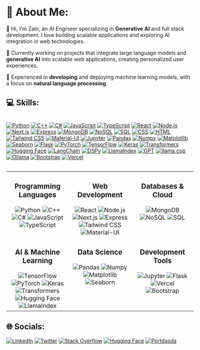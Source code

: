 # 💫 About Me:

👋 Hi, I'm Zain, an AI Engineer specializing in **Generative AI** and full stack development. I love building scalable applications and exploring AI integration in web technologies.

🚀 Currently working on projects that integrate large language models and **generative AI** into scalable web applications, creating personalized user experiences.

🤖 Experienced in **developing** and deploying machine learning models, with a focus on **natural language processing**.

## 💻 Skills:

<div style="display: flex; flex-wrap: wrap; justify-content: space-evenly;">
  
  [![Python](https://img.shields.io/badge/-Python-blue?style=for-the-badge&logo=python&logoColor=white)](https://www.python.org/)
  [![C++](https://img.shields.io/badge/-C++-blue?style=for-the-badge&logo=c%2B%2B&logoColor=white)](https://isocpp.org/)
  [![C#](https://img.shields.io/badge/-C%23-blue?style=for-the-badge&logo=c-sharp&logoColor=white)](https://docs.microsoft.com/en-us/dotnet/csharp/)
  [![JavaScript](https://img.shields.io/badge/-JavaScript-yellow?style=for-the-badge&logo=javascript&logoColor=white)](https://developer.mozilla.org/en-US/docs/Web/JavaScript)
  [![TypeScript](https://img.shields.io/badge/-TypeScript-blue?style=for-the-badge&logo=typescript&logoColor=white)](https://www.typescriptlang.org/)
  [![React](https://img.shields.io/badge/-React-blue?style=for-the-badge&logo=react&logoColor=white)](https://reactjs.org/)
  [![Node.js](https://img.shields.io/badge/-Node.js-green?style=for-the-badge&logo=node.js&logoColor=white)](https://nodejs.org/)
  [![Next.js](https://img.shields.io/badge/-Next.js-black?style=for-the-badge&logo=next.js&logoColor=white)](https://nextjs.org/)
  [![Express](https://img.shields.io/badge/-Express-lightgrey?style=for-the-badge&logo=express&logoColor=white)](https://expressjs.com/)
  [![MongoDB](https://img.shields.io/badge/-MongoDB-green?style=for-the-badge&logo=mongodb&logoColor=white)](https://www.mongodb.com/)
  [![NoSQL](https://img.shields.io/badge/-NoSQL-green?style=for-the-badge&logo=mongodb&logoColor=white)](https://www.mongodb.com/nosql-explained)
  [![SQL](https://img.shields.io/badge/-SQL-lightgrey?style=for-the-badge&logo=sql&logoColor=white)](https://www.w3schools.com/sql/)
  [![CSS](https://img.shields.io/badge/-CSS-blue?style=for-the-badge&logo=css3&logoColor=white)](https://developer.mozilla.org/en-US/docs/Web/CSS)
  [![HTML](https://img.shields.io/badge/-HTML-orange?style=for-the-badge&logo=html5&logoColor=white)](https://developer.mozilla.org/en-US/docs/Web/HTML)
  [![Tailwind CSS](https://img.shields.io/badge/-Tailwind_CSS-blue?style=for-the-badge&logo=tailwind-css&logoColor=white)](https://tailwindcss.com/)
  [![Material-UI](https://img.shields.io/badge/-Material_UI-blue?style=for-the-badge&logo=material-ui&logoColor=white)](https://material-ui.com/)
  [![Jupyter](https://img.shields.io/badge/-Jupyter-ff6f00?style=for-the-badge&logo=jupyter&logoColor=white)](https://jupyter.org/)
  [![Pandas](https://img.shields.io/badge/-Pandas-lightgrey?style=for-the-badge&logo=pandas&logoColor=white)](https://pandas.pydata.org/)
  [![Numpy](https://img.shields.io/badge/-Numpy-blue?style=for-the-badge&logo=numpy&logoColor=white)](https://numpy.org/)
  [![Matplotlib](https://img.shields.io/badge/-Matplotlib-lightgrey?style=for-the-badge&logo=matplotlib&logoColor=white)](https://matplotlib.org/)
  [![Seaborn](https://img.shields.io/badge/-Seaborn-blue?style=for-the-badge&logo=seaborn&logoColor=white)](https://seaborn.pydata.org/)
  [![Flask](https://img.shields.io/badge/-Flask-black?style=for-the-badge&logo=flask&logoColor=white)](https://flask.palletsprojects.com/)
  [![PyTorch](https://img.shields.io/badge/-PyTorch-orange?style=for-the-badge&logo=pytorch&logoColor=white)](https://pytorch.org/)
  [![TensorFlow](https://img.shields.io/badge/-TensorFlow-orange?style=for-the-badge&logo=tensorflow&logoColor=white)](https://www.tensorflow.org/)
  [![Keras](https://img.shields.io/badge/-Keras-red?style=for-the-badge&logo=keras&logoColor=white)](https://keras.io/)
  [![Transformers](https://img.shields.io/badge/-Transformers-yellow?style=for-the-badge&logo=huggingface&logoColor=white)](https://huggingface.co/transformers/)
  [![Hugging Face](https://img.shields.io/badge/-Hugging_Face-yellow?style=for-the-badge&logo=huggingface&logoColor=white)](https://huggingface.co/)
  [![LangChain](https://img.shields.io/badge/-LangChain-blue?style=for-the-badge&logo=chainlink&logoColor=white)](https://langchain.org/)
  [![DSPy](https://img.shields.io/badge/-DSPy-blue?style=for-the-badge&logo=dsp&logoColor=white)](https://github.com/stanfordnlp/dspy)
  [![LlamaIndex](https://img.shields.io/badge/-LlamaIndex-green?style=for-the-badge&logo=llama&logoColor=white)](https://www.llamaindex.ai/)
  [![GPT](https://img.shields.io/badge/-GPT-lightgrey?style=for-the-badge&logo=openai&logoColor=white)](https://openai.com/)
  [![llama.cpp](https://img.shields.io/badge/-llama.cpp-orange?style=for-the-badge&logo=llama&logoColor=white)](https://github.com/ggerganov/llama.cpp)
  [![Ollama](https://img.shields.io/badge/-Ollama-purple?style=for-the-badge&logo=ollama&logoColor=white)](https://ollama.com/)
  [![Bootstrap](https://img.shields.io/badge/-Bootstrap-blueviolet?style=for-the-badge&logo=bootstrap&logoColor=white)](https://getbootstrap.com/)
  [![Vercel](https://img.shields.io/badge/-Vercel-black?style=for-the-badge&logo=vercel&logoColor=white)](https://vercel.com/)
</div>




<table>
  <tr>
    <td valign="top" width="33%">
      <h3 align="center">Programming Languages</h3>
      <div align="center">
        <img src="https://img.shields.io/badge/-Python-blue?style=for-the-badge&logo=python&logoColor=white" alt="Python" />
        <img src="https://img.shields.io/badge/-C++-blue?style=for-the-badge&logo=c%2B%2B&logoColor=white" alt="C++" />
        <img src="https://img.shields.io/badge/-C%23-blue?style=for-the-badge&logo=c-sharp&logoColor=white" alt="C#" />
        <img src="https://img.shields.io/badge/-JavaScript-yellow?style=for-the-badge&logo=javascript&logoColor=white" alt="JavaScript" />
        <img src="https://img.shields.io/badge/-TypeScript-blue?style=for-the-badge&logo=typescript&logoColor=white" alt="TypeScript" />
      </div>
    </td>
    <td valign="top" width="33%">
      <h3 align="center">Web Development</h3>
      <div align="center">
        <img src="https://img.shields.io/badge/-React-blue?style=for-the-badge&logo=react&logoColor=white" alt="React" />
        <img src="https://img.shields.io/badge/-Node.js-green?style=for-the-badge&logo=node.js&logoColor=white" alt="Node.js" />
        <img src="https://img.shields.io/badge/-Next.js-black?style=for-the-badge&logo=next.js&logoColor=white" alt="Next.js" />
        <img src="https://img.shields.io/badge/-Express-lightgrey?style=for-the-badge&logo=express&logoColor=white" alt="Express" />
        <img src="https://img.shields.io/badge/-Tailwind_CSS-blue?style=for-the-badge&logo=tailwind-css&logoColor=white" alt="Tailwind CSS" />
        <img src="https://img.shields.io/badge/-Material_UI-blue?style=for-the-badge&logo=material-ui&logoColor=white" alt="Material-UI" />
      </div>
    </td>
    <td valign="top" width="33%">
      <h3 align="center">Databases & Cloud</h3>
      <div align="center">
        <img src="https://img.shields.io/badge/-MongoDB-green?style=for-the-badge&logo=mongodb&logoColor=white" alt="MongoDB" />
        <img src="https://img.shields.io/badge/-NoSQL-green?style=for-the-badge&logo=mongodb&logoColor=white" alt="NoSQL" />
        <img src="https://img.shields.io/badge/-SQL-lightgrey?style=for-the-badge&logo=sql&logoColor=white" alt="SQL" />
      </div>
    </td>
  </tr>
  <tr>
    <td valign="top" width="33%">
      <h3 align="center">AI & Machine Learning</h3>
      <div align="center">
        <img src="https://img.shields.io/badge/-TensorFlow-orange?style=for-the-badge&logo=tensorflow&logoColor=white" alt="TensorFlow" />
        <img src="https://img.shields.io/badge/-PyTorch-orange?style=for-the-badge&logo=pytorch&logoColor=white" alt="PyTorch" />
        <img src="https://img.shields.io/badge/-Keras-red?style=for-the-badge&logo=keras&logoColor=white" alt="Keras" />
        <img src="https://img.shields.io/badge/-Transformers-yellow?style=for-the-badge&logo=huggingface&logoColor=white" alt="Transformers" />
        <img src="https://img.shields.io/badge/-Hugging_Face-yellow?style=for-the-badge&logo=huggingface&logoColor=white" alt="Hugging Face" />
        <img src="https://img.shields.io/badge/-LlamaIndex-green?style=for-the-badge&logo=llama&logoColor=white" alt="LlamaIndex" />
      </div>
    </td>
    <td valign="top" width="33%">
      <h3 align="center">Data Science</h3>
      <div align="center">
        <img src="https://img.shields.io/badge/-Pandas-lightgrey?style=for-the-badge&logo=pandas&logoColor=white" alt="Pandas" />
        <img src="https://img.shields.io/badge/-Numpy-blue?style=for-the-badge&logo=numpy&logoColor=white" alt="Numpy" />
        <img src="https://img.shields.io/badge/-Matplotlib-lightgrey?style=for-the-badge&logo=matplotlib&logoColor=white" alt="Matplotlib" />
        <img src="https://img.shields.io/badge/-Seaborn-blue?style=for-the-badge&logo=seaborn&logoColor=white" alt="Seaborn" />
      </div>
    </td>
    <td valign="top" width="33%">
      <h3 align="center">Development Tools</h3>
      <div align="center">
        <img src="https://img.shields.io/badge/-Jupyter-ff6f00?style=for-the-badge&logo=jupyter&logoColor=white" alt="Jupyter" />
        <img src="https://img.shields.io/badge/-Flask-black?style=for-the-badge&logo=flask&logoColor=white" alt="Flask" />
        <img src="https://img.shields.io/badge/-Vercel-black?style=for-the-badge&logo=vercel&logoColor=white" alt="Vercel" />
        <img src="https://img.shields.io/badge/-Bootstrap-blueviolet?style=for-the-badge&logo=bootstrap&logoColor=white" alt="Bootstrap" />
      </div>
    </td>
  </tr>
</table>




## 🌐 Socials:
[![LinkedIn](https://img.shields.io/badge/-LinkedIn-blue?style=for-the-badge&logo=linkedin&logoColor=white)](https://www.linkedin.com/in/zain-al-abidin-773a98243/) [![Twitter](https://img.shields.io/badge/-Twitter-blue?style=for-the-badge&logo=twitter&logoColor=white)](https://x.com/xcr_zain) [![Stack Overflow](https://img.shields.io/badge/-Stack_Overflow-F58025?style=for-the-badge&logo=stack-overflow&logoColor=white)](https://stackoverflow.com/users/23368530/zain-al-abidin) [![Hugging Face](https://img.shields.io/badge/-Hugging_Face-yellow?style=for-the-badge&logo=huggingface&logoColor=white)](https://huggingface.co/zain2983) [![Portdasda](https://img.shields.io/badge/-Portfolio-black?style=for-the-badge&logo=framer&logoColor=white)](https://moccasin-future-709675.framer.app/)

